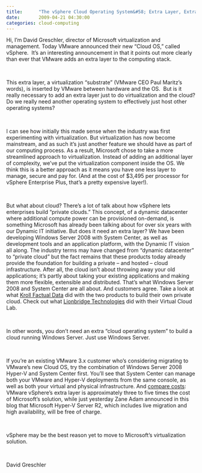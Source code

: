 ```yaml
---
title:      "The vSphere Cloud Operating System&#58; Extra Layer, Extra Cost?"
date:       2009-04-21 04:30:00
categories: cloud-computing
---
```

Hi, I’m David Greschler, director of Microsoft virtualization and management. Today VMware announced their new “Cloud OS,” called vSphere.  It’s an interesting announcement in that it points out more clearly than ever that VMware adds an extra layer to the computing stack. 

 

This extra layer, a virtualization “substrate” (VMware CEO Paul Maritz’s words), is inserted by VMware between hardware and the OS.  But is it really necessary to add an extra layer just to do virtualization and the cloud? Do we really need another operating system to effectively just host other operating systems?

 

I can see how initially this made sense when the industry was first experimenting with virtualization. But virtualization has now become mainstream, and as such it’s just another feature we should have as part of our computing process. As a result, Microsoft chose to take a more streamlined approach to virtualization. Instead of adding an additional layer of complexity, we’ve put the virtualization component inside the OS. We think this is a better approach as it means you have one less layer to manage, secure and pay for. (And at the cost of $3,495 per processor for vSphere Enterprise Plus, that’s a pretty expensive layer!).

 

But what about cloud? There’s a lot of talk about how vSphere lets enterprises build “private clouds.” This concept, of a dynamic datacenter where additional compute power can be provisioned on-demand, is something Microsoft has already been talking about for over six years with our Dynamic IT initiative. But does it need an extra layer? We have been developing Windows Server 2008 with System Center, as well as development tools and an application platform, with the Dynamic IT vision all along. The industry terms may have changed from “dynamic datacenter” to “private cloud” but the fact remains that these products today already provide the foundation for building a private – and hosted – cloud infrastructure. After all, the cloud isn’t about throwing away your old applications; it’s partly about taking your existing applications and making them more flexible, extensible and distributed. That’s what Windows Server 2008 and System Center are all about. And customers agree. Take a look at what [Kroll Factual Data](http://www.microsoft.com/infrastructure/casestudies/casestudy.mspx?UuId=cc19c9ce-b56c-4eed-873e-91021e1ba317) did with the two products to build their own private cloud. Check out what [Lionbridge Technologies](http://www.microsoft.com/Presspass/press/2009/feb09/02-23LionbridgePR.mspx) did with their Virtual Cloud Lab. 

 

In other words, you don’t need an extra “cloud operating system” to build a cloud running Windows Server. Just use Windows Server.

 

If you’re an existing VMware 3.x customer who’s considering migrating to VMware’s new Cloud OS, try the combination of Windows Server 2008 Hyper-V and System Center first. You’ll see that System Center can manage both your VMware and Hyper-V deployments from the same console, as well as both your virtual and physical infrastructure. And [compare costs](http://www.microsoft.com/virtualization/compare/vmware-cost-comparisons.mspx): VMware vSphere’s extra layer is approximately three to five times the cost of Microsoft’s solution, while just yesterday Zane Adam announced in this blog that Microsoft Hyper-V Server R2, which includes live migration and high availability, will be free of charge.

 

vSphere may be the best reason yet to move to Microsoft’s virtualization solution.

 

David Greschler
